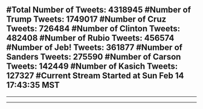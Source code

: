 #Total Number of Tweets: 4318945 
#Number of Trump Tweets: 1749017
#Number of Cruz Tweets: 726484
#Number of Clinton Tweets: 482408
#Number of Rubio Tweets: 456574
#Number of Jeb! Tweets: 361877
#Number of Sanders Tweets: 275590
#Number of Carson Tweets: 142449
#Number of Kasich Tweets: 127327
#Current Stream Started at Sun Feb 14 17:43:35 MST
---
---
---
